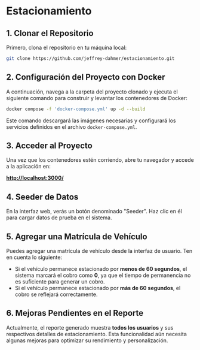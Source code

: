# Estacionamiento

## 1. Clonar el Repositorio

Primero, clona el repositorio en tu máquina local:

```bash
git clone https://github.com/jeffrey-dahmer/estacionamiento.git
```

## 2. Configuración del Proyecto con Docker

A continuación, navega a la carpeta del proyecto clonado y ejecuta el siguiente comando para construir y levantar los contenedores de Docker:

```bash
docker compose -f 'docker-compose.yml' up -d --build
```

Este comando descargará las imágenes necesarias y configurará los servicios definidos en el archivo `docker-compose.yml`.

## 3. Acceder al Proyecto

Una vez que los contenedores estén corriendo, abre tu navegador y accede a la aplicación en:

[**http://localhost:3000/**](http://localhost:3000/)

## 4. Seeder de Datos

En la interfaz web, verás un botón denominado "Seeder". Haz clic en él para cargar datos de prueba en el sistema.

## 5. Agregar una Matrícula de Vehículo

Puedes agregar una matrícula de vehículo desde la interfaz de usuario. Ten en cuenta lo siguiente:

- Si el vehículo permanece estacionado por **menos de 60 segundos**, el sistema marcará el cobro como **0**, ya que el tiempo de permanencia no es suficiente para generar un cobro.
- Si el vehículo permanece estacionado por **más de 60 segundos**, el cobro se reflejará correctamente.

## 6. Mejoras Pendientes en el Reporte

Actualmente, el reporte generado muestra **todos los usuarios** y sus respectivos detalles de estacionamiento. Esta funcionalidad aún necesita algunas mejoras para optimizar su rendimiento y personalización.

